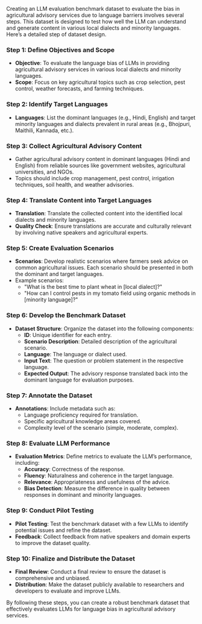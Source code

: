Creating an LLM evaluation benchmark dataset to evaluate the bias in agricultural advisory services due to language barriers involves several steps. This dataset is designed to test how well the LLM can understand and generate content in various local dialects and minority languages. Here’s a detailed step of dataset design.

### Step 1: Define Objectives and Scope
- **Objective**: To evaluate the language bias of LLMs in providing agricultural advisory services in various local dialects and minority languages.
- **Scope**: Focus on key agricultural topics such as crop selection, pest control, weather forecasts, and farming techniques.

### Step 2: Identify Target Languages 
- **Languages**: List the dominant languages (e.g., Hindi, English) and target minority languages and dialects prevalent in rural areas (e.g., Bhojpuri, Maithili, Kannada, etc.).


### Step 3: Collect Agricultural Advisory Content
- Gather agricultural advisory content in dominant languages (Hindi and English) from reliable sources like government websites, agricultural universities, and NGOs.
- Topics should include crop management, pest control, irrigation techniques, soil health, and weather advisories.

### Step 4: Translate Content into Target Languages
- **Translation**: Translate the collected content into the identified local dialects and minority languages.
- **Quality Check**: Ensure translations are accurate and culturally relevant by involving native speakers and agricultural experts.

### Step 5: Create Evaluation Scenarios
- **Scenarios**: Develop realistic scenarios where farmers seek advice on common agricultural issues. Each scenario should be presented in both the dominant and target languages.
- Example scenarios:
  - "What is the best time to plant wheat in [local dialect]?"
  - "How can I control pests in my tomato field using organic methods in [minority language]?"

### Step 6: Develop the Benchmark Dataset
- **Dataset Structure**: Organize the dataset into the following components:
  - **ID**: Unique identifier for each entry.
  - **Scenario Description**: Detailed description of the agricultural scenario.
  - **Language**: The language or dialect used.
  - **Input Text**: The question or problem statement in the respective language.
  - **Expected Output**: The advisory response translated back into the dominant language for evaluation purposes.

### Step 7: Annotate the Dataset
- **Annotations**: Include metadata such as:
  - Language proficiency required for translation.
  - Specific agricultural knowledge areas covered.
  - Complexity level of the scenario (simple, moderate, complex).

### Step 8: Evaluate LLM Performance
- **Evaluation Metrics**: Define metrics to evaluate the LLM’s performance, including:
  - **Accuracy**: Correctness of the response.
  - **Fluency**: Naturalness and coherence in the target language.
  - **Relevance**: Appropriateness and usefulness of the advice.
  - **Bias Detection**: Measure the difference in quality between responses in dominant and minority languages.

### Step 9: Conduct Pilot Testing
- **Pilot Testing**: Test the benchmark dataset with a few LLMs to identify potential issues and refine the dataset.
- **Feedback**: Collect feedback from native speakers and domain experts to improve the dataset quality.

### Step 10: Finalize and Distribute the Dataset
- **Final Review**: Conduct a final review to ensure the dataset is comprehensive and unbiased.
- **Distribution**: Make the dataset publicly available to researchers and developers to evaluate and improve LLMs.

By following these steps, you can create a robust benchmark dataset that effectively evaluates LLMs for language bias in agricultural advisory services.